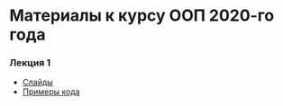 # Материалы к курсу ООП 2020-го года

### Лекция 1

- [Слайды](https://github.com/avasyukov/oop-2nd-term/raw/master/2020/slides/lection01.pdf)
- [Примеры кода](https://github.com/avasyukov/oop-2nd-term/tree/master/2020/lection01)
